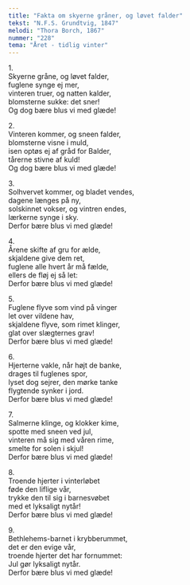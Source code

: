 ```yaml
---
title: "Fakta om skyerne gråner, og løvet falder"
tekst: "N.F.S. Grundtvig, 1847"
melodi: "Thora Borch, 1867"
nummer: "228"
tema: "Året - tidlig vinter"
---
```


1\.\
Skyerne gråne, og løvet falder,\
fuglene synge ej mer,\
vinteren truer, og natten kalder,\
blomsterne sukke: det sner!\
Og dog bære blus vi med glæde!

2\.\
Vinteren kommer, og sneen falder,\
blomsterne visne i muld,\
isen optøs ej af gråd for Balder,\
tårerne stivne af kuld!\
Og dog bære blus vi med glæde!

3\.\
Solhvervet kommer, og bladet vendes,\
dagene længes på ny,\
solskinnet vokser, og vintren endes,\
lærkerne synge i sky.\
Derfor bære blus vi med glæde!

4\.\
Årene skifte af gru for ælde,\
skjaldene give dem ret,\
fuglene alle hvert år må fælde,\
ellers de fløj ej så let:\
Derfor bære blus vi med glæde!

5\.\
Fuglene flyve som vind på vinger\
let over vildene hav,\
skjaldene flyve, som rimet klinger,\
glat over slægternes grav!\
Derfor bære blus vi med glæde!

6\.\
Hjerterne vakle, når højt de banke,\
drages til fuglenes spor,\
lyset dog sejrer, den mørke tanke\
flygtende synker i jord.\
Derfor bære blus vi med glæde!

7\.\
Salmerne klinge, og klokker kime,\
spotte med sneen ved jul,\
vinteren må sig med våren rime,\
smelte for solen i skjul!\
Derfor bære blus vi med glæde!

8\.\
Troende hjerter i vinterløbet\
føde den liflige vår,\
trykke den til sig i barnesvøbet\
med et lyksaligt nytår!\
Derfor bære blus vi med glæde!

9\.\
Bethlehems-barnet i krybberummet,\
det er den evige vår,\
troende hjerter det har fornummet:\
Jul gør lyksaligt nytår.\
Derfor bære blus vi med glæde!